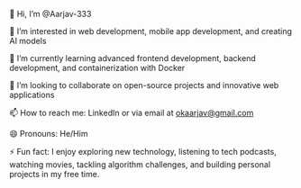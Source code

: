 👋 Hi, I’m @Aarjav-333

👀 I’m interested in web development, mobile app development, and creating AI models

🌱 I’m currently learning advanced frontend development, backend development, and containerization with Docker

💞️ I’m looking to collaborate on open-source projects and innovative web applications

📫 How to reach me: LinkedIn or via email at okaarjav@gmail.com

😄 Pronouns: He/Him

⚡ Fun fact: I enjoy exploring new technology, listening to tech podcasts, watching movies, tackling algorithm challenges, and building personal projects in my free time.


